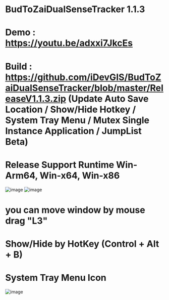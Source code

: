 # BudToZaiDualSenseTracker 1.1.3
# Demo : https://youtu.be/adxxi7JkcEs
# Build : https://github.com/iDevGIS/BudToZaiDualSenseTracker/blob/master/ReleaseV1.1.3.zip (Update Auto Save Location / Show/Hide Hotkey / System Tray Menu / Mutex Single Instance Application / JumpList Beta)
# Release Support Runtime Win-Arm64, Win-x64, Win-x86
![image](https://github.com/user-attachments/assets/b4d8810d-18df-4585-983b-a9fdd5c8e3ab)
![image](https://github.com/user-attachments/assets/d3ec94e9-fffa-48e8-9cb3-804e03bb1c0c)
# you can move window by mouse drag "L3"
# Show/Hide by HotKey (Control + Alt + B)
# System Tray Menu Icon
![image](https://github.com/user-attachments/assets/d90feb55-97bf-4b1a-8c86-2c7119e546f5)

